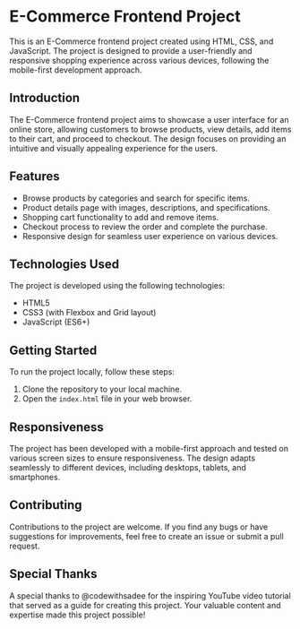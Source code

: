 # E-Commerce Frontend Project

This is an E-Commerce frontend project created using HTML, CSS, and JavaScript. The project is designed to provide a user-friendly and responsive shopping experience across various devices, following the mobile-first development approach.


## Introduction

The E-Commerce frontend project aims to showcase a user interface for an online store, allowing customers to browse products, view details, add items to their cart, and proceed to checkout. The design focuses on providing an intuitive and visually appealing experience for the users.

## Features

- Browse products by categories and search for specific items.
- Product details page with images, descriptions, and specifications.
- Shopping cart functionality to add and remove items.
- Checkout process to review the order and complete the purchase.
- Responsive design for seamless user experience on various devices.

## Technologies Used

The project is developed using the following technologies:

- HTML5
- CSS3 (with Flexbox and Grid layout)
- JavaScript (ES6+)

## Getting Started

To run the project locally, follow these steps:

1. Clone the repository to your local machine.
2. Open the `index.html` file in your web browser.


## Responsiveness

The project has been developed with a mobile-first approach and tested on various screen sizes to ensure responsiveness. The design adapts seamlessly to different devices, including desktops, tablets, and smartphones.

## Contributing

Contributions to the project are welcome. If you find any bugs or have suggestions for improvements, feel free to create an issue or submit a pull request.

## Special Thanks 

A special thanks to @codewithsadee for the inspiring YouTube video tutorial that served as a guide for creating this project. Your valuable content and expertise made this project possible!
